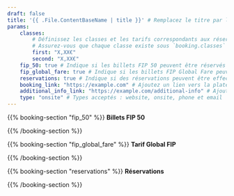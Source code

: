 ```yaml
---
draft: false
title: '{{ .File.ContentBaseName | title }}' # Remplacez le titre par le nom de la plateforme de réservation
params:
    classes:
        # Définissez les classes et les tarifs correspondants aux réservations.
        # Assurez-vous que chaque classe existe sous `booking.classes` dans i18n.
        first: "X,XX€"
        second: "X,XX€"
    fip_50: true # Indique si les billets FIP 50 peuvent être réservés via cette plateforme
    fip_global_fare: true # Indique si les billets FIP Global Fare peuvent être réservés via cette plateforme
    reservations: true # Indique si des réservations peuvent être effectuées via cette plateforme
    booking_link: "https://example.com" # Ajoutez un lien vers la plateforme de réservation
    additional_info_link: "https://example.com/additional-info" # Ajoutez un lien vers des informations supplémentaires
    type: "onsite" # Types acceptés : website, onsite, phone et email
---
```


{{% booking-section "fip_50" %}}
**Billets FIP 50**

<!--
    Expliquez les étapes pour réserver des billets FIP 50 via cette plateforme de réservation.
-->
{{% /booking-section %}}

{{% booking-section "fip_global_fare" %}}
**Tarif Global FIP**

<!--
    Expliquez les étapes pour réserver des billets au tarif global FIP via cette plateforme de réservation.
-->
{{% /booking-section %}}

{{% booking-section "reservations" %}}
**Réservations**

<!--
    Expliquez les étapes pour effectuer des réservations via cette plateforme de réservation.
-->
{{% /booking-section %}}
